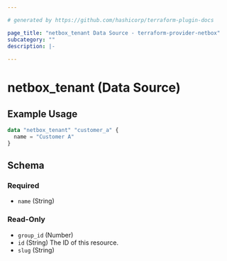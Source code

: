```yaml
---

# generated by https://github.com/hashicorp/terraform-plugin-docs

page_title: "netbox_tenant Data Source - terraform-provider-netbox"
subcategory: ""
description: |-
  
---
```


# netbox_tenant (Data Source)

## Example Usage

```terraform
data "netbox_tenant" "customer_a" {
  name = "Customer A"
}
```

<!-- schema generated by tfplugindocs -->

## Schema

### Required

- `name` (String)

### Read-Only

- `group_id` (Number)
- `id` (String) The ID of this resource.
- `slug` (String)


